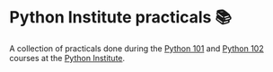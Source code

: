 # Python Institute practicals 📚

A collection of practicals done during the [Python 101](https://pythoninstitute.org/python-essentials-1) and [Python 102](https://pythoninstitute.org/python-essentials-2) courses at the [Python Institute](https://pythoninstitute.org/).
